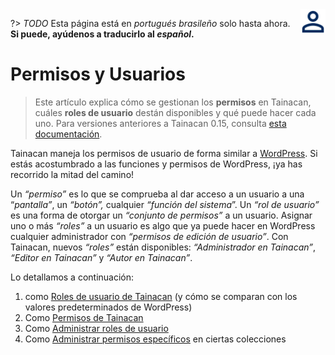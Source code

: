 <div style="float: right; margin-left: 1rem;">
	<img 
		alt="Ícone de Usuários" 
		src="_assets/images/icon_users.png"
		width="40"
		height="40">
</div>

?> _TODO_ Esta página está en _portugués brasileño_ solo hasta ahora. **Si puede, ayúdenos a traducirlo al _español_.**

# Permisos y Usuarios

> Este artículo explica cómo se gestionan los **permisos** en Tainacan, cuáles **roles de usuario** destán disponibles y qué puede hacer cada uno. Para versiones anteriores a Tainacan 0.15, consulta [esta documentación](/es-mx/users).

Tainacan maneja los permisos de usuario de forma similar a [WordPress](https://codex.wordpress.org/es:Roles_y_Capacidades). Si estás acostumbrado a las funciones y permisos de WordPress, ¡ya has recorrido la mitad del camino!

Un _“permiso”_ es lo que se comprueba al dar acceso a un usuario a una “_pantalla”_, un _“botón”,_ cualquier _“función del sistema_”. Un _“rol de usuario”_ es una forma de otorgar un _“conjunto de permisos”_ a un usuario. Asignar uno o más _“roles”_ a un usuario es algo que ya puede hacer en WordPress cualquier administrador con _“permisos de edición de usuario”_. Con Tainacan, nuevos _“roles”_ están disponibles: _“Administrador en Tainacan”_, _“Editor en Tainacan”_ y _“Autor en Tainacan”_.

Lo detallamos a continuación:

1. como [Roles de usuario de Tainacan](/es-mx/tainacan-roles.md) (y cómo se comparan con los valores predeterminados de WordPress)
2. Como [Permisos de Tainacan](/es-mx/capabilities.md)
3. Como [Administrar roles de usuario](/es-mx/manage-user-roles.md)
4. Como [Administrar permisos específicos](/es-mx/manage-specific-capabilities.md) en ciertas colecciones
